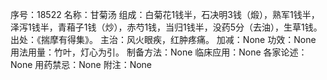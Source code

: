 序号：18522
名称：甘菊汤
组成：白菊花1钱半，石决明3钱（煅），熟军1钱半，泽泻1钱半，青葙子1钱（炒），赤芍1钱，当归1钱半，没药5分（去油），生草1钱。
出处：《揣摩有得集》。
主治：风火眼疾，红肿疼痛。
加减：None
功效：None
用法用量：竹叶，灯心为引。
制备方法：None
临床应用：None
各家论述：None
用药禁忌：None
附注：None
